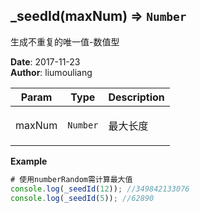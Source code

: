 ## \_seedId(maxNum) ⇒ <code>Number</code>
<p>生成不重复的唯一值-数值型</p>

**Date**: 2017-11-23  
**Author**: liumouliang  

| Param | Type | Description |
| --- | --- | --- |
| maxNum | <code>Number</code> | <p>最大长度</p> |

**Example**  
```javascript
# 使用numberRandom需计算最大值
console.log(_seedId(12)); //349842133076
console.log(_seedId(5)); //62890
```
